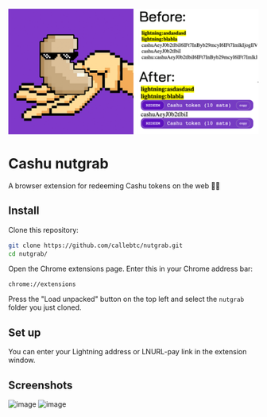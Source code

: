 <p align="center">
  	<img src="https://github.com/callebtc/nutgrab/raw/main/resources/before-after.png">
</p>

# Cashu nutgrab
A browser extension for redeeming Cashu tokens on the web 🫴🥜

## Install

Clone this repository:

```bash
git clone https://github.com/callebtc/nutgrab.git
cd nutgrab/
```

Open the Chrome extensions page. Enter this in your Chrome address bar:

```
chrome://extensions
```

Press the "Load unpacked" button on the top left and select the `nutgrab` folder you just cloned. 

## Set up

You can enter your Lightning address or LNURL-pay link in the extension window. 

## Screenshots
![image](https://user-images.githubusercontent.com/93376500/229619036-a44c93e6-d44e-486f-927c-00b5d50de2ce.png)
<img width="568" alt="image" src="https://user-images.githubusercontent.com/93376500/229619081-af12da2c-5117-4b3d-b901-8d47b718da19.png">
